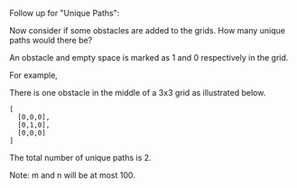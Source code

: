 Follow up for "Unique Paths":

Now consider if some obstacles are added to the grids. How many unique paths would there be?

An obstacle and empty space is marked as 1 and 0 respectively in the grid.

For example,

There is one obstacle in the middle of a 3x3 grid as illustrated below.

~~~
[
  [0,0,0],
  [0,1,0],
  [0,0,0]
]
~~~

The total number of unique paths is 2.

Note: m and n will be at most 100.
